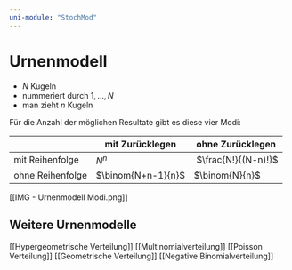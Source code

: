 ```yaml
---
uni-module: "StochMod"
---
```


# Urnenmodell

- $N$ Kugeln
- nummeriert durch $1, ..., N$
- man zieht $n$ Kugeln

Für die Anzahl der möglichen Resultate gibt es diese vier Modi:

|                  | mit Zurücklegen    | ohne Zurücklegen     |
| ---------------- | ------------------ | -------------------- |
| mit Reihenfolge  | $N^n$              |  $\frac{N!}{(N-n)!}$ |
| ohne Reihenfolge | $\binom{N+n-1}{n}$ | $\binom{N}{n}$       |

[[IMG - Urnenmodell Modi.png]]

## Weitere Urnenmodelle

[[Hypergeometrische Verteilung]]
[[Multinomialverteilung]]
[[Poisson Verteilung]]
[[Geometrische Verteilung]]
[[Negative Binomialverteilung]]

